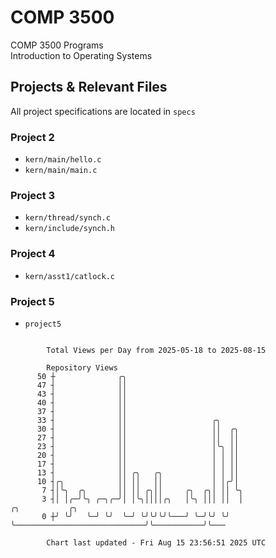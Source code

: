 # COMP 3500
COMP 3500 Programs  
Introduction to Operating Systems  
## Projects & Relevant Files
All project specifications are located in `specs`
### Project 2
- `kern/main/hello.c`
- `kern/main/main.c`
### Project 3
- `kern/thread/synch.c`
- `kern/include/synch.h`
### Project 4
- `kern/asst1/catlock.c`
### Project 5
- `project5`

```

        Total Views per Day from 2025-05-18 to 2025-08-15

        Repository Views
      50 ┼              ╭╮
      47 ┤              ││
      43 ┤              ││
      40 ┤              ││
      37 ┤              ││
      33 ┤              ││                   ╭╮
      30 ┤              ││                   ││  ╭╮
      27 ┤              ││                   ││  ││
      23 ┤              ││                   │╰╮ ││
      20 ┤              ││                   │ │ ││
      17 ┤              ││                   │ │ ││
      13 ┤              ││ ╭╮   ╭╮           │ │ ││
      10 ┤╭╮            ││ ││   ││           │ │╭╯│
       7 ┤│╰╮  ╭╮       ││ ││ ╭╮││     ╭╮  ╭╮│ ││ ╰╮
       3 ┤│ │╭─╯╰╮ ╭─╮╭─╯│ │╰╮││││╭╮   │╰╮ │││ ││  │                             ╭╮           ╭╮
       0 ┼╯ ╰╯   ╰─╯ ╰╯  ╰─╯ ╰╯╰╯╰╯╰───╯ ╰─╯╰╯ ╰╯  ╰─────────────────────────────╯╰───────────╯╰───

        Chart last updated - Fri Aug 15 23:56:51 2025 UTC
        
```
